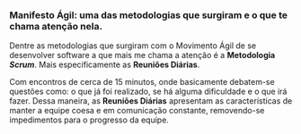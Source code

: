 ### Manifesto Ágil: uma das metodologias que surgiram e o que te chama atenção nela.

Dentre as metodologias que surgiram com o Movimento Ágil de se desenvolver software a que mais me chama a atenção é a **Metodologia *Scrum***. Mais especificamente as **Reuniões Diárias**.

Com encontros de cerca de 15 minutos, onde basicamente debatem-se questões como: o que já foi realizado, se há alguma dificuldade e o que irá fazer. Dessa maneira, as **Reuniões Diárias** apresentam as características de manter a equipe coesa e em comunicação constante, removendo-se impedimentos para o progresso da equipe.

